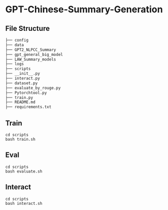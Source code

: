 # GPT-Chinese-Summary-Generation
## File Structure
```markdown
├── config
├── data
├── GPT2_NLPCC_Summary
├── gpt_general_big_model
├── LAW_Summary_models
├── logs
├── scripts
├── __init__.py
├── interact.py
├── dataset.py
├── evaluate_by_rouge.py
├── Pytorchtool.py
├── train.py
├── README.md
├── requirements.txt
```

## Train
```shell
cd scripts
bash train.sh
```

## Eval
```shell
cd scripts
bash evaluate.sh
```

## Interact
```shell
cd scripts
bash interact.sh
```

